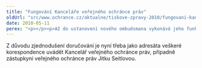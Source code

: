 ```yaml
---
title: "Fungování Kanceláře veřejného ochránce práv"
oldUrl: "src/www.ochrance.cz/aktualne/tiskove-zpravy-2010/fungovani-kancelare-verejneho-ochrance-prav"
date: 2010-05-11
perex: "<p></p><p>Až do ustanovení nového ombudsmana vykonává jeho funkci podle zákona o veřejném ochránci práv v plném rozsahu zástupkyně veřejného ochránce práv Jitka Seitlová. Příjem stížností i jejich vyřizování, veškerá šetření a další jednání probíhají stále stejným způsobem a občané se mohou na Kancelář veřejného ochránce i nadále obracet.</p>"
---
```


<!-- imported from the old website -->

Z důvodu zjednodušení doručování je nyní třeba jako adresáta veškeré korespondence uvádět Kancelář veřejného ochránce práv, případně zástupkyni veřejného ochránce práv Jitku Seitlovou.
